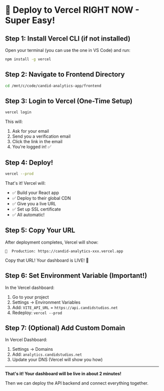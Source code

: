 # 🚀 Deploy to Vercel RIGHT NOW - Super Easy!

## Step 1: Install Vercel CLI (if not installed)

Open your terminal (you can use the one in VS Code) and run:

```bash
npm install -g vercel
```

## Step 2: Navigate to Frontend Directory

```bash
cd /mnt/c/code/candid-analytics-app/frontend
```

## Step 3: Login to Vercel (One-Time Setup)

```bash
vercel login
```

This will:
1. Ask for your email
2. Send you a verification email
3. Click the link in the email
4. You're logged in! ✅

## Step 4: Deploy!

```bash
vercel --prod
```

That's it! Vercel will:
- ✅ Build your React app
- ✅ Deploy to their global CDN
- ✅ Give you a live URL
- ✅ Set up SSL certificate
- ✅ All automatic!

## Step 5: Copy Your URL

After deployment completes, Vercel will show:

```
🎉  Production: https://candid-analytics-xxx.vercel.app
```

Copy that URL! Your dashboard is LIVE! 🚀

## Step 6: Set Environment Variable (Important!)

In the Vercel dashboard:
1. Go to your project
2. Settings → Environment Variables
3. Add: `VITE_API_URL` = `https://api.candidstudios.net`
4. Redeploy: `vercel --prod`

## Step 7: (Optional) Add Custom Domain

In Vercel Dashboard:
1. Settings → Domains
2. Add: `analytics.candidstudios.net`
3. Update your DNS (Vercel will show you how)

---

**That's it! Your dashboard will be live in about 2 minutes!**

Then we can deploy the API backend and connect everything together.
